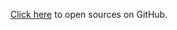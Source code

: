 [Click here](https://github.com/AndreiSoroka/cart-component/tree/master) to open sources on GitHub.
